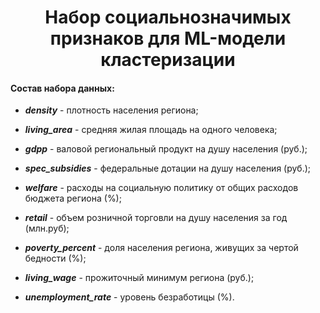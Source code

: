 # <center> Набор социальнозначимых признаков для ML-модели кластеризации

#### Состав набора данных:

 * ***density*** - плотность населения региона;

 * ***living_area*** - средняя жилая площадь на одного человека;

 * ***gdpp*** - валовой региональный продукт на душу населения (руб.);

 * ***spec_subsidies*** - федеральные дотации  на душу населения (руб.);

 * ***welfare*** - расходы на социальную политику от общих расходов бюджета региона (%);

 * ***retail*** - объем розничной торговли на душу населения за год (млн.руб);
  
 * ***poverty_percent*** - доля населения региона, живущих за чертой бедности (%);

 * ***living_wage*** - прожиточный минимум региона (руб.);
  
 * ***unemployment_rate*** - уровень безработицы (%).

 